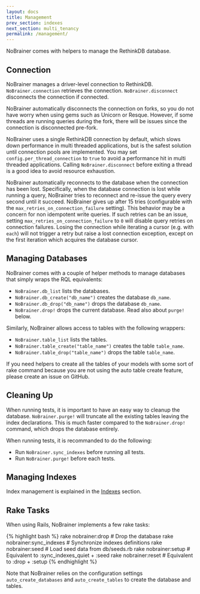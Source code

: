 ```yaml
---
layout: docs
title: Management
prev_section: indexes
next_section: multi_tenancy
permalink: /management/
---
```


NoBrainer comes with helpers to manage the RethinkDB database.

## Connection

NoBrainer manages a driver-level connection to RethinkDB.
`NoBrainer.connection` retrieves the connection.
`NoBrainer.disconnect` disconnects the connection if connected.

NoBrainer automatically disconnects the connection on forks, so you do not have
worry when using gems such as Unicorn or Resque. However, if some threads
are running queries during the fork, there will be issues since the connection
is disconnected pre-fork.

NoBrainer uses a single RethinkDB connection by default, which slows down
performance in multi threaded applications, but is the safest solution
until connection pools are implemented.
You may set `config.per_thread_connection` to `true` to avoid a performance hit
in multi threaded applications. Calling `NoBrainer.disconnect` before exiting a
thread is a good idea to avoid resource exhaustion.

NoBrainer automatically reconnects to the database when the connection has been lost.
Specifically, when the database connection is lost while running a query,
NoBrainer tries to reconnect and re-issue the query every second until it succeed.
NoBrainer gives up after 15 tries (configurable with the `max_retries_on_connection_failure` setting).
This behavior may be a concern for non idempotent write queries. If such retries can be
an issue, setting `max_retries_on_connection_failure` to `0` will disable
query retries on connection failures.
Losing the connection while iterating a cursor (e.g. with `each`) will not
trigger a retry but raise a lost connection exception, except on the
first iteration which acquires the database cursor.

## Managing Databases

NoBrainer comes with a couple of helper methods to manage databases that simply
wraps the RQL equivalents:

* `NoBrainer.db_list` lists the databases.
* `NoBrainer.db_create("db_name")` creates the database `db_name`.
* `NoBrainer.db_drop("db_name")` drops the database `db_name`.
* `NoBrainer.drop!` drops the current database. Read also about `purge!` below.

Similarly, NoBrainer allows access to tables with the following wrappers:

* `NoBrainer.table_list` lists the tables.
* `NoBrainer.table_create("table_name")` creates the table `table_name`.
* `NoBrainer.table_drop("table_name")` drops the table `table_name`.

If you need helpers to create all the tables of your models with some sort of
rake command because you are not using the auto table create feature, please
create an issue on GitHub.

## Cleaning Up

When running tests, it is important to have an easy way to cleanup the database.
`NoBrainer.purge!` will truncate all the existing tables leaving the index
declarations. This is much faster compared to the `NoBrainer.drop!` command, which
drops the database entirely.

When running tests, it is recommanded to do the following:

* Run `NoBrainer.sync_indexes` before running all tests.
* Run `NoBrainer.purge!` before each tests.

## Managing Indexes

Index management is explained in the [Indexes](/docs/indexes) section.

## Rake Tasks

When using Rails, NoBrainer implements a few rake tasks:

{% highlight bash %}
rake nobrainer:drop         # Drop the database
rake nobrainer:sync_indexes # Synchronize indexes definitions
rake nobrainer:seed         # Load seed data from db/seeds.rb
rake nobrainer:setup        # Equivalent to :sync_indexes_quiet + :seed
rake nobrainer:reset        # Equivalent to :drop + :setup
{% endhighlight %}

Note that NoBrainer relies on the configuration settings `auto_create_databases`
and `auto_create_tables` to create the database and tables.
